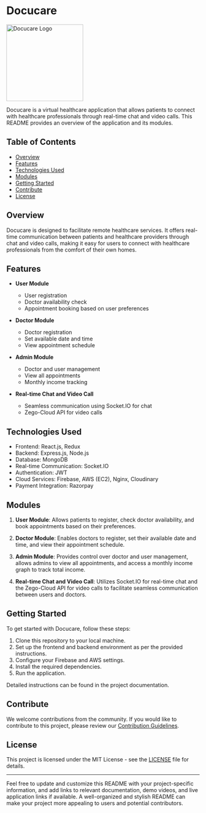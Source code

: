# Docucare

<img src="https://res.cloudinary.com/di99qdkb5/image/upload/v1698405584/logos/logo_xhn9wi.png" alt="Docucare Logo" width="200">

Docucare is a virtual healthcare application that allows patients to connect with healthcare professionals through real-time chat and video calls. This README provides an overview of the application and its modules.

## Table of Contents

- [Overview](#overview)
- [Features](#features)
- [Technologies Used](#technologies-used)
- [Modules](#modules)
- [Getting Started](#getting-started)
- [Contribute](#contribute)
- [License](#license)

## Overview

Docucare is designed to facilitate remote healthcare services. It offers real-time communication between patients and healthcare providers through chat and video calls, making it easy for users to connect with healthcare professionals from the comfort of their own homes.

## Features

- **User Module**
  - User registration
  - Doctor availability check
  - Appointment booking based on user preferences

- **Doctor Module**
  - Doctor registration
  - Set available date and time
  - View appointment schedule

- **Admin Module**
  - Doctor and user management
  - View all appointments
  - Monthly income tracking

- **Real-time Chat and Video Call**
  - Seamless communication using Socket.IO for chat
  - Zego-Cloud API for video calls

## Technologies Used

- Frontend: React.js, Redux
- Backend: Express.js, Node.js
- Database: MongoDB
- Real-time Communication: Socket.IO
- Authentication: JWT
- Cloud Services: Firebase, AWS (EC2), Nginx, Cloudinary
- Payment Integration: Razorpay

## Modules

1. **User Module**: Allows patients to register, check doctor availability, and book appointments based on their preferences.

2. **Doctor Module**: Enables doctors to register, set their available date and time, and view their appointment schedule.

3. **Admin Module**: Provides control over doctor and user management, allows admins to view all appointments, and access a monthly income graph to track total income.

4. **Real-time Chat and Video Call**: Utilizes Socket.IO for real-time chat and the Zego-Cloud API for video calls to facilitate seamless communication between users and doctors.

## Getting Started

To get started with Docucare, follow these steps:

1. Clone this repository to your local machine.
2. Set up the frontend and backend environment as per the provided instructions.
3. Configure your Firebase and AWS settings.
4. Install the required dependencies.
5. Run the application.

Detailed instructions can be found in the project documentation.

## Contribute

We welcome contributions from the community. If you would like to contribute to this project, please review our [Contribution Guidelines](CONTRIBUTING.md).

## License

This project is licensed under the MIT License - see the [LICENSE](LICENSE) file for details.

---

Feel free to update and customize this README with your project-specific information, and add links to relevant documentation, demo videos, and live application links if available. A well-organized and stylish README can make your project more appealing to users and potential contributors.

